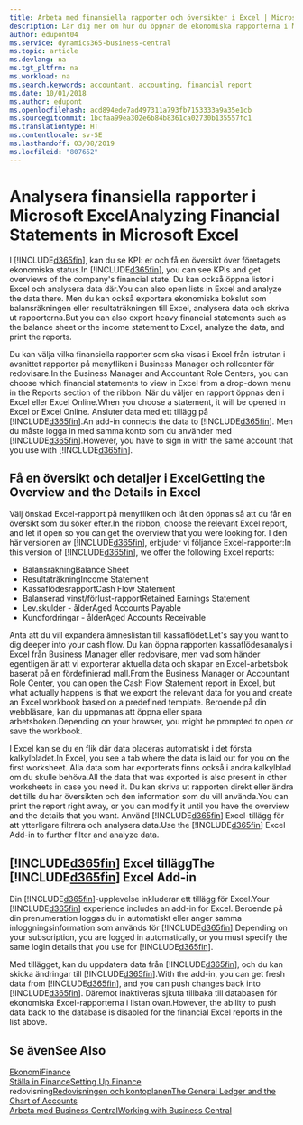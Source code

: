 ```yaml
---
title: Arbeta med finansiella rapporter och översikter i Excel | Microsoft Docs
description: Lär dig mer om hur du öppnar de ekonomiska rapporterna i Microsoft Excel från Business Central för bättre analyser.
author: edupont04
ms.service: dynamics365-business-central
ms.topic: article
ms.devlang: na
ms.tgt_pltfrm: na
ms.workload: na
ms.search.keywords: accountant, accounting, financial report
ms.date: 10/01/2018
ms.author: edupont
ms.openlocfilehash: acd894ede7ad497311a793fb7153333a9a35e1cb
ms.sourcegitcommit: 1bcfaa99ea302e6b84b8361ca02730b135557fc1
ms.translationtype: HT
ms.contentlocale: sv-SE
ms.lasthandoff: 03/08/2019
ms.locfileid: "807652"
---
```

# <a name="analyzing-financial-statements-in-microsoft-excel"></a><span data-ttu-id="3501f-103">Analysera finansiella rapporter i Microsoft Excel</span><span class="sxs-lookup"><span data-stu-id="3501f-103">Analyzing Financial Statements in Microsoft Excel</span></span>
<span data-ttu-id="3501f-104">I [!INCLUDE[d365fin](includes/d365fin_md.md)], kan du se KPI: er och få en översikt över företagets ekonomiska status.</span><span class="sxs-lookup"><span data-stu-id="3501f-104">In [!INCLUDE[d365fin](includes/d365fin_md.md)], you can see KPIs and get overviews of the company's financial state.</span></span> <span data-ttu-id="3501f-105">Du kan också öppna listor i Excel och analysera data där.</span><span class="sxs-lookup"><span data-stu-id="3501f-105">You can also open lists in Excel and analyze the data there.</span></span> <span data-ttu-id="3501f-106">Men du kan också exportera ekonomiska bokslut som balansräkningen eller resultaträkningen till Excel, analysera data och skriva ut rapporterna.</span><span class="sxs-lookup"><span data-stu-id="3501f-106">But you can also export heavy financial statements such as the balance sheet or the income statement to Excel, analyze the data, and print the reports.</span></span>  

<span data-ttu-id="3501f-107">Du kan välja vilka finansiella rapporter som ska visas i Excel från listrutan i avsnittet rapporter på menyfliken i Business Manager och rollcenter för redovisare.</span><span class="sxs-lookup"><span data-stu-id="3501f-107">In the Business Manager and Accountant Role Centers, you can choose which financial statements to view in Excel from a drop-down menu in the Reports section of the ribbon.</span></span> <span data-ttu-id="3501f-108">När du väljer en rapport öppnas den i Excel eller Excel Online.</span><span class="sxs-lookup"><span data-stu-id="3501f-108">When you choose a statement, it will be opened in Excel or Excel Online.</span></span> <span data-ttu-id="3501f-109">Ansluter data med ett tillägg på [!INCLUDE[d365fin](includes/d365fin_md.md)].</span><span class="sxs-lookup"><span data-stu-id="3501f-109">An add-in connects the data to [!INCLUDE[d365fin](includes/d365fin_md.md)].</span></span> <span data-ttu-id="3501f-110">Men du måste logga in med samma konto som du använder med [!INCLUDE[d365fin](includes/d365fin_md.md)].</span><span class="sxs-lookup"><span data-stu-id="3501f-110">However, you have to sign in with the same account that you use with [!INCLUDE[d365fin](includes/d365fin_md.md)].</span></span>  

## <a name="getting-the-overview-and-the-details-in-excel"></a><span data-ttu-id="3501f-111">Få en översikt och detaljer i Excel</span><span class="sxs-lookup"><span data-stu-id="3501f-111">Getting the Overview and the Details in Excel</span></span>
<span data-ttu-id="3501f-112">Välj önskad Excel-rapport på menyfliken och låt den öppnas så att du får en översikt som du söker efter.</span><span class="sxs-lookup"><span data-stu-id="3501f-112">In the ribbon, choose the relevant Excel report, and let it open so you can get the overview that you were looking for.</span></span> <span data-ttu-id="3501f-113">I den här versionen av [!INCLUDE[d365fin](includes/d365fin_md.md)], erbjuder vi följande Excel-rapporter:</span><span class="sxs-lookup"><span data-stu-id="3501f-113">In this version of [!INCLUDE[d365fin](includes/d365fin_md.md)], we offer the following Excel reports:</span></span>

- <span data-ttu-id="3501f-114">Balansräkning</span><span class="sxs-lookup"><span data-stu-id="3501f-114">Balance Sheet</span></span>  
- <span data-ttu-id="3501f-115">Resultaträkning</span><span class="sxs-lookup"><span data-stu-id="3501f-115">Income Statement</span></span>  
- <span data-ttu-id="3501f-116">Kassaflödesrapport</span><span class="sxs-lookup"><span data-stu-id="3501f-116">Cash Flow Statement</span></span>  
- <span data-ttu-id="3501f-117">Balanserad vinst/förlust-rapport</span><span class="sxs-lookup"><span data-stu-id="3501f-117">Retained Earnings Statement</span></span>  
- <span data-ttu-id="3501f-118">Lev.skulder - ålder</span><span class="sxs-lookup"><span data-stu-id="3501f-118">Aged Accounts Payable</span></span>  
- <span data-ttu-id="3501f-119">Kundfordringar - ålder</span><span class="sxs-lookup"><span data-stu-id="3501f-119">Aged Accounts Receivable</span></span>  

<span data-ttu-id="3501f-120">Anta att du vill expandera ämneslistan till kassaflödet.</span><span class="sxs-lookup"><span data-stu-id="3501f-120">Let's say you want to dig deeper into your cash flow.</span></span> <span data-ttu-id="3501f-121">Du kan öppna rapporten kassaflödesanalys i Excel från Business Manager eller redovisare, men vad som händer egentligen är att vi exporterar aktuella data och skapar en Excel-arbetsbok baserat på en fördefinierad mall.</span><span class="sxs-lookup"><span data-stu-id="3501f-121">From the Business Manager or Accountant Role Center, you can open the Cash Flow Statement report in Excel, but what actually happens is that we export the relevant data for you and create an Excel workbook based on a predefined template.</span></span> <span data-ttu-id="3501f-122">Beroende på din webbläsare, kan du uppmanas att öppna eller spara arbetsboken.</span><span class="sxs-lookup"><span data-stu-id="3501f-122">Depending on your browser, you might be prompted to open or save the workbook.</span></span>  

<span data-ttu-id="3501f-123">I Excel kan se du en flik där data placeras automatiskt i det första kalkylbladet.</span><span class="sxs-lookup"><span data-stu-id="3501f-123">In Excel, you see a tab where the data is laid out for you on the first worksheet.</span></span> <span data-ttu-id="3501f-124">Alla data som har exporterats finns också i andra kalkylblad om du skulle behöva.</span><span class="sxs-lookup"><span data-stu-id="3501f-124">All the data that was exported is also present in other worksheets in case you need it.</span></span> <span data-ttu-id="3501f-125">Du kan skriva ut rapporten direkt eller ändra det tills du har översikten och den information som du vill använda.</span><span class="sxs-lookup"><span data-stu-id="3501f-125">You can print the report right away, or you can modify it until you have the overview and the details that you want.</span></span> <span data-ttu-id="3501f-126">Använd [!INCLUDE[d365fin](includes/d365fin_md.md)] Excel-tillägg för att ytterligare filtrera och analysera data.</span><span class="sxs-lookup"><span data-stu-id="3501f-126">Use the [!INCLUDE[d365fin](includes/d365fin_md.md)] Excel Add-in to further filter and analyze data.</span></span>  

## <a name="the-included365finincludesd365finmdmd-excel-add-in"></a><span data-ttu-id="3501f-127">[!INCLUDE[d365fin](includes/d365fin_md.md)] Excel tillägg</span><span class="sxs-lookup"><span data-stu-id="3501f-127">The [!INCLUDE[d365fin](includes/d365fin_md.md)] Excel Add-in</span></span>
<span data-ttu-id="3501f-128">Din [!INCLUDE[d365fin](includes/d365fin_md.md)]-upplevelse inkluderar ett tillägg för Excel.</span><span class="sxs-lookup"><span data-stu-id="3501f-128">Your [!INCLUDE[d365fin](includes/d365fin_md.md)] experience includes an add-in for Excel.</span></span> <span data-ttu-id="3501f-129">Beroende på din prenumeration loggas du in automatiskt eller anger samma inloggningsinformation som används för [!INCLUDE[d365fin](includes/d365fin_md.md)].</span><span class="sxs-lookup"><span data-stu-id="3501f-129">Depending on your subscription, you are logged in automatically, or you must specify the same login details that you use for [!INCLUDE[d365fin](includes/d365fin_md.md)].</span></span>  

<span data-ttu-id="3501f-130">Med tillägget, kan du uppdatera data från [!INCLUDE[d365fin](includes/d365fin_md.md)], och du kan skicka ändringar till [!INCLUDE[d365fin](includes/d365fin_md.md)].</span><span class="sxs-lookup"><span data-stu-id="3501f-130">With the add-in, you can get fresh data from [!INCLUDE[d365fin](includes/d365fin_md.md)], and you can push changes back into [!INCLUDE[d365fin](includes/d365fin_md.md)].</span></span> <span data-ttu-id="3501f-131">Däremot inaktiveras sjkuta tillbaka till databasen för ekonomiska Excel-rapporterna i listan ovan.</span><span class="sxs-lookup"><span data-stu-id="3501f-131">However, the ability to push data back to the database is disabled for the financial Excel reports in the list above.</span></span>  

## <a name="see-also"></a><span data-ttu-id="3501f-132">Se även</span><span class="sxs-lookup"><span data-stu-id="3501f-132">See Also</span></span>
[<span data-ttu-id="3501f-133">Ekonomi</span><span class="sxs-lookup"><span data-stu-id="3501f-133">Finance</span></span>](finance.md)  
[<span data-ttu-id="3501f-134">Ställa in Finance</span><span class="sxs-lookup"><span data-stu-id="3501f-134">Setting Up Finance</span></span>](finance-setup-finance.md)  
<span data-ttu-id="3501f-135">redovisning[Redovisningen och kontoplanen](finance-general-ledger.md)</span><span class="sxs-lookup"><span data-stu-id="3501f-135">[The General Ledger and the Chart of Accounts](finance-general-ledger.md)</span></span>  
[<span data-ttu-id="3501f-136">Arbeta med Business Central</span><span class="sxs-lookup"><span data-stu-id="3501f-136">Working with Business Central</span></span>](ui-work-product.md)  
